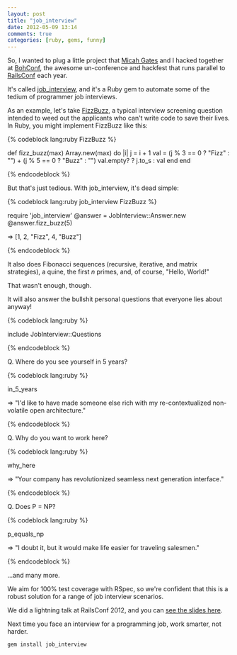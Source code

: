 ```yaml
---
layout: post
title: "job_interview"
date: 2012-05-09 13:14
comments: true
categories: [ruby, gems, funny]
---
```


So, I wanted to plug a little project that
[Micah Gates](https://twitter.com/#!/micahjgates) and I hacked together at
[BohConf](http://railsconf.austinonrails.org/bohconf), the awesome un-conference
 and hackfest that runs parallel to [RailsConf](http://railsconf2012.com) each year.

It's called [job_interview](https://github.com/ruby-jokes/job_interview), and
it's a Ruby gem to automate some of the tedium of programmer job interviews.

As an example, let's take
[FizzBuzz](http://www.codinghorror.com/blog/2007/02/why-cant-programmers-program.html),
a typical interview screening question intended to weed out the applicants who
can't write code to save their lives. In Ruby, you might implement FizzBuzz like
 this:

{% codeblock lang:ruby FizzBuzz  %}

def fizz_buzz(max)
  Array.new(max) do |i|
    j = i + 1
    val  = (j % 3 == 0 ? "Fizz" : "") +
    (j % 5 == 0 ? "Buzz" : "")
    val.empty? ?  j.to_s  : val
  end
end

{% endcodeblock %}

But that's just tedious. With job\_interview, it's dead simple:

{% codeblock lang:ruby job_interview FizzBuzz %}

require 'job_interview'
@answer = JobInterview::Answer.new
@answer.fizz_buzz(5)

 => [1, 2, "Fizz", 4, "Buzz"]

{% endcodeblock %}

It also does Fibonacci sequences (recursive, iterative, and matrix strategies), a quine, the first _n_ primes, and, of course, "Hello, World!"

That wasn't enough, though.

It will also answer the bullshit personal questions that everyone lies about anyway!

{% codeblock lang:ruby %}

include JobInterview::Questions

{% endcodeblock %}

Q. Where do you see yourself in 5 years?

{% codeblock lang:ruby %}

in_5_years

 => "I'd like to have made someone else rich with my re-contextualized non-volatile open architecture."

{% endcodeblock %}

Q. Why do you want to work here?

{% codeblock lang:ruby %}

why_here

 => "Your company has revolutionized seamless next generation interface."

{% endcodeblock %}

Q. Does P = NP?

{% codeblock lang:ruby %}

p_equals_np

 => "I doubt it, but it would make life easier for traveling salesmen."

{% endcodeblock %}

...and many more.

We aim for 100% test coverage with RSpec, so we're confident that this is a
robust solution for a range of job interview scenarios.

We did a lightning talk at RailsConf 2012, and you can
[see the slides here](http://ruby-jokes.github.com/job_interview/pres.html).

Next time you face an interview for a programming job, work smarter, not harder.

`gem install job_interview`
